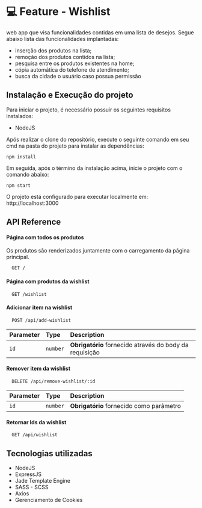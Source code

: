 
# :computer: Feature - Wishlist

web app que visa funcionalidades contidas em uma lista de desejos. Segue abaixo lista das funcionalidades implantadas:

* inserção dos produtos na lista;
* remoção dos produtos contidos na lista;
* pesquisa entre os produtos existentes na home;
* cópia automática do telefone de atendimento;
* busca da cidade o usuário caso possua permissão

## Instalação e Execução do projeto

 Para iniciar o projeto, é necessário possuir os seguintes requisitos instalados:

* NodeJS

Após realizar o clone do repositório, execute o seguinte comando em seu cmd na pasta do projeto para instalar as dependências:
    
    npm install


Em seguida, após o término da instalação acima, inicie o projeto com o comando abaixo:

    npm start

O projeto está configurado para executar localmente em: http://localhost:3000








## API Reference

#### Página com todos os produtos

Os produtos são renderizados juntamente com o carregamento da página principal.

```http
  GET /
```

#### Página com produtos da wishlist

```http
  GET /wishlist
```

#### Adicionar item na wishlist

```http
  POST /api/add-wishlist
```

| Parameter | Type     | Description                       |
| :-------- | :------- | :-------------------------------- |
| `id`      | `number` | **Obrigatório** fornecido através do body da requisição |

#### Remover item da wishlist

```http
  DELETE /api/remove-wishlist/:id
```

| Parameter | Type     | Description                       |
| :-------- | :------- | :-------------------------------- |
| `id`      | `number` | **Obrigatório** fornecido como parâmetro |

#### Retornar Ids da wishlist

```http
  GET /api/wishlist
```

   ## Tecnologias utilizadas

* NodeJS
* ExpressJS
* Jade Template Engine
* SASS - SCSS
* Axios
* Gerenciamento de Cookies
